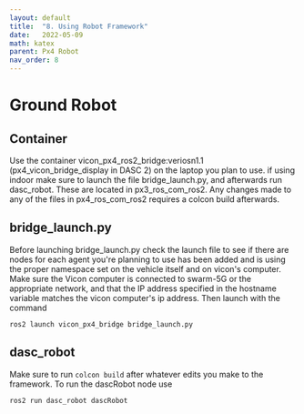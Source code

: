 ```yaml
---
layout: default
title:  "8. Using Robot Framework"
date:   2022-05-09
math: katex
parent: Px4 Robot
nav_order: 8
---
```



# Ground Robot

## Container 
Use the container vicon_px4_ros2_bridge:veriosn1.1 (px4_vicon_bridge_display in DASC 2) on the laptop you plan to use. if using indoor make sure to launch the file bridge_launch.py, and afterwards run dasc_robot. These are located in px3_ros_com_ros2. Any changes made to any of the files in px4_ros_com_ros2 requires a colcon build afterwards.

## bridge_launch.py

Before launching bridge_launch.py check the launch file to see if there are nodes for each agent you're planning to use has been added and is using the proper namespace set on the vehicle itself and on vicon's computer. Make sure the Vicon computer is connected to swarm-5G or the appropriate network, and that the IP address specified in the hostname variable matches the vicon computer's ip address. Then launch with the command

```
ros2 launch vicon_px4_bridge bridge_launch.py
```

## dasc_robot

Make sure to run ```colcon build``` after whatever edits you make to the framework. To run the dascRobot node use
```
ros2 run dasc_robot dascRobot
```
